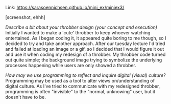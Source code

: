Link: https://sarasoennichsen.github.io/mini_ex/miniex3/

[screenshot, ehhh]

<i>Describe a bit about your throbber design (your concept and execution)</i>
Initially I wanted to make a 'cute' throbber to keep whoever watching entertained. As I began coding it, it appeared quite boring to me though, so I decided to try and take another approach. After our tuesday lecture I'd tried and failed at loading an image or a gif, so I decided that I would figure it out and use it when coding my redesign of a throbber. My throbber code turned out quite simple; the background image trying to symbolize the underlying processes happening while users are only showed a throbber.

<i>How may we use programming to reflect and inquire digital (visual) culture?</i>
Programming may be used as a tool to alter views on/understanding of digital culture. As I've tried to communicate with my redesigned throbber, programming is often "invisible" to the "normal, unknowing" user, but it doesn't have to be. 
